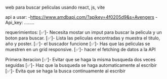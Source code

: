 web para buscar peliculas usando react, js, vite

api a usar:
-https://www.amdbapi.com/?apikey=4f0205d9&s=Avengers
-Api_key: ........

requerimientos: 
[✅]- Necesita mostar un imput para buscar la pelicula y un boton para buscar.
[✅]- Lista las peliculas encontradas y muestra el titulo, año y poster.
[✅]- el buscador funcione
[✅]- Has que las peliculas se muestren en un grid responsive.
[✅]- hacer el fetching de datos a la API 

Primera iteracion
[✅]- Evitar que se haga la misma busqueda dos veces seguidas
[✅]- Haz que la busqueda se haga automaticamente al escribir
[✅]- Evita que se haga la busca continuamente al escribir
